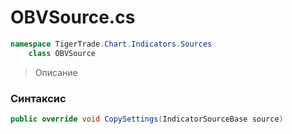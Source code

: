 
# OBVSource.cs
```csharp
namespace TigerTrade.Chart.Indicators.Sources  
    class OBVSource
```

> Описание

### Синтаксис
```csharp
public override void CopySettings(IndicatorSourceBase source)
```
